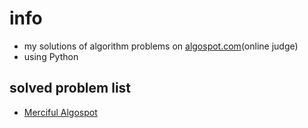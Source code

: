 # info
- my solutions of algorithm problems on [algospot.com](https://algospot.com/judge/problem/list/)(online judge)
- using Python

## solved problem list
- [Merciful Algospot](https://algospot.com/judge/problem/read/MERCY)
